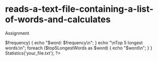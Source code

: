 # reads-a-text-file-containing-a-list-of-words-and-calculates
Assignment
 <?php

function Statistics($filename) {
   
    $content = file_get_contents($filename);

   
    $words = str_word_count(strtolower($content), 1);

   
    $totalWords = count($words);

   
    $uniqueWords = count(array_unique($words));

    
    $wordFrequencies = array_count_values($words);

    
    arsort($wordFrequencies);

  
    $top5CommonWords = array_slice($wordFrequencies, 0, 5);

    usort($words, function ($a, $b) {
        return strlen($b) - strlen($a);
    });

    $top5LongestWords = array_slice($words, 0, 5);

    
    echo "Total number of words: $totalWords\n";
    echo "Total number of unique words: $uniqueWords\n";

    echo "\nTop 5 most common words and their frequencies:\n";
    foreach ($top5CommonWords as $word => $frequency) {
        echo "$word: $frequency\n";
    }

    echo "\nTop 5 longest words:\n";
    foreach ($top5LongestWords as $word) {
        echo "$word\n";
    }
}


Statistics('your_file.txt');

?>

